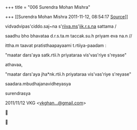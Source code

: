 +++
title = "006 Surendra Mohan Mishra"

+++
[[Surendra Mohan Mishra	2011-11-12, 08:54:17 [Source](https://groups.google.com/g/bvparishat/c/VlfcH8SDJxc)]]



vidvadvipas'ciddo.saj\~na s'[riiva.ms](http://riiva.ms)'[iik.r.s.na](http://iik.r.s.na) sattama /

saadhu bho bhavataa d.r.s.ta.m taccak.su.h priyam eva na.n //



ittha.m taavat pratisthaapayaami t.rtiiya-paadam :

  

"maatar dars'aya satk.rtii.h priyataraa vis'vas'riye s'reyase"

athavaa,

"maatar dars'aya jha\*nk.rtii.h priyataraa vis'vas'riye s'reyase"

  

saadara.mbudhajanavidheyasya

surendrasya

  

2011/11/12 VKG \<[vkghan...@gmail.com]()\>





